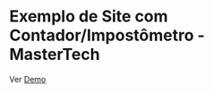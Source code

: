 <h1>Exemplo de Site com Contador/Impostômetro - MasterTech </h1>
Ver <a href="https://dtoloto.github.io/faq-mastertech/contador-impostometro/">Demo</a>
